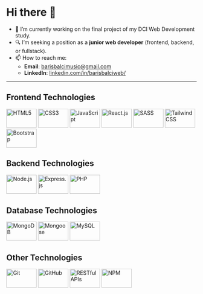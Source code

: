 # Hi there 👋

- 🔭 I’m currently working on the final project of my DCI Web Development study.
- 🔍 I’m seeking a position as a **junior web developer** (frontend, backend, or fullstack).
- 📫 How to reach me:
  - **Email**: [barisbalcimusic@gmail.com](mailto:barisbalcimusic@gmail.com)
  - **LinkedIn**: [linkedin.com/in/barisbalciweb/](https://www.linkedin.com/in/barisbalciweb/)

---

## Frontend Technologies
<p>
  <img src="https://github.com/user-attachments/assets/46225ad2-64b5-4ffd-ae09-e532be095405" alt="HTML5" width="80" height="50">
  <img src="https://github.com/user-attachments/assets/2db608f2-8443-4213-b992-63789a523949" alt="CSS3" width="80" height="50">
  <img src="https://github.com/user-attachments/assets/f2036fa2-15a9-4674-a3cf-259c03638236" alt="JavaScript" width="80" height="50">
  <img src="https://github.com/user-attachments/assets/da48094f-297d-475b-9464-386b5b4dc4f8" alt="React.js" width="80" height="50">
  <img src="https://github.com/user-attachments/assets/ab45d4ed-5f55-4c3c-a3a3-a5b8c06ca0a5" alt="SASS" width="80" height="50">
  <img src="https://github.com/user-attachments/assets/f470dbc8-f2c7-48e1-a3ab-3e389497e961" alt="Tailwind CSS" width="80" height="50">
  <img src="https://github.com/user-attachments/assets/94500bd2-2410-4015-8179-1672e795d83f" alt="Bootstrap" width="80" height="50">
</p>

## Backend Technologies
<p>
  <img src="https://github.com/user-attachments/assets/0972f6a0-133f-4aa4-a05f-cd3e473fe2df" alt="Node.js" width="80" height="50">
  <img src="https://github.com/user-attachments/assets/6df1a662-ba7a-4338-aa4b-16b4636ae672" alt="Express.js" width="80" height="50">
  <img src="https://github.com/user-attachments/assets/be767b14-23e8-487b-bf26-82ee7e62828b" alt="PHP" width="80" height="50">
</p>

## Database Technologies
<p>
  <img src="https://github.com/user-attachments/assets/4476fc34-ebe3-4ddf-bc5c-a83804bd60f9" alt="MongoDB" width="80" height="50">
  <img src="https://github.com/user-attachments/assets/864ea9b6-409d-4ff3-916c-7e5d821830cd" alt="Mongoose" width="80" height="50">
  <img src="https://github.com/user-attachments/assets/0dcacd62-25d8-490f-86a6-9a6034b249d7" alt="MySQL" width="80" height="50">
</p>

## Other Technologies
<p>
  <img src="https://github.com/user-attachments/assets/ded8f5af-340a-4dc7-b38e-12e04e0be8b0" alt="Git" width="80" height="50">
  <img src="https://github.com/user-attachments/assets/b3e6d977-f55b-405c-86d9-c5a7173f50a8" alt="GitHub" width="80" height="50">
  <img src="https://github.com/user-attachments/assets/b660abe9-5c44-42a8-9fbe-93eea3716013" alt="RESTful APIs" width="80" height="50">
  <img src="https://github.com/user-attachments/assets/6006fd52-038d-445f-8024-764cf3152381" alt="NPM" width="80" height="50">
</p>
